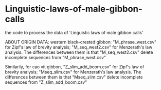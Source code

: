 # Linguistic-laws-of-male-gibbon-calls
the code to process the data of 'Linguistic laws of male gibbon calls'


ABOUT ORIGIN DATA:
western black-crested gibbon: "M_phrase_west.csv" for Zipf's law of brevity analysis; "M_seq_west2.csv" for Menzerath's law analysis. The differences between them is that "M_seq_west2.csv" delete incomplete sequences from "M_phrase_west.csv"

Similarily, for cao vit gibbon, "Z_slim_add_boom.csv" for Zipf's law of brevity analysis; "Mseq_slim.csv" for Menzerath's law analysis. The differences between them is that "Mseq_slim.csv" delete incomplete sequences from "Z_slim_add_boom.csv"
